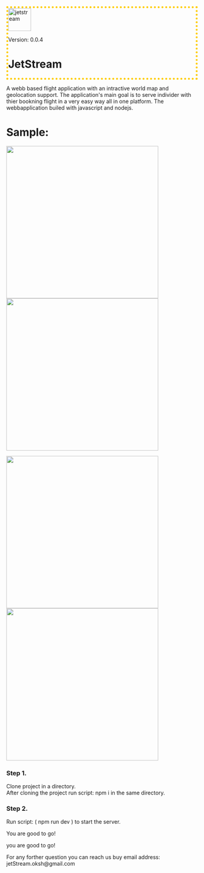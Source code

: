 
<div style="border:5px dotted #ffcc00" class="div">
  <img width="60" alt="jetstream" src="https://user-images.githubusercontent.com/51061202/167385701-460f2213-b037-4f38-bce5-6a361ca32699.png">
 <p>Version: 0.0.4</p>
  <h1>JetStream </h1> 
 
</div>
  
A webb based flight application with an intractive world map and geolocation support.
The application's main goal is to serve individer with thier bookning flight in a very easy way all in one platform.
The webbapplication builed with javascript and nodejs.

<h1>Sample:</h1>
<p>
    
  <img src="https://user-images.githubusercontent.com/51061202/170588255-1777419f-1204-4176-a66f-53b58c844c77.png" width="400" />
  <img src="https://user-images.githubusercontent.com/51061202/170588692-2b36c48b-6cd4-4a02-894e-3eaaa5211f56.png" width="400" />
</p>

<p>
    
  <img src="https://user-images.githubusercontent.com/51061202/170588823-b257f329-0fcd-4f98-9836-0afc290e845f.png" width="400" />
  <img src="https://user-images.githubusercontent.com/51061202/170588924-53e16ee8-327c-4516-ade7-253539272ca6.png" width="400" />
</p>

<h3>Step 1. </h3>
  <p> Clone project in a directory. <br> After cloning the project run script: npm i in the same directory. 
<h3>Step 2. </h3>
 <p>Run script: ( npm run dev ) to start the server. </p>

 <p>You are good to go! </p>

<p> you are good to go! </p>
 
 <p>For any forther question you can reach us buy email address: jetStream.oksh@gmail.com</p>

